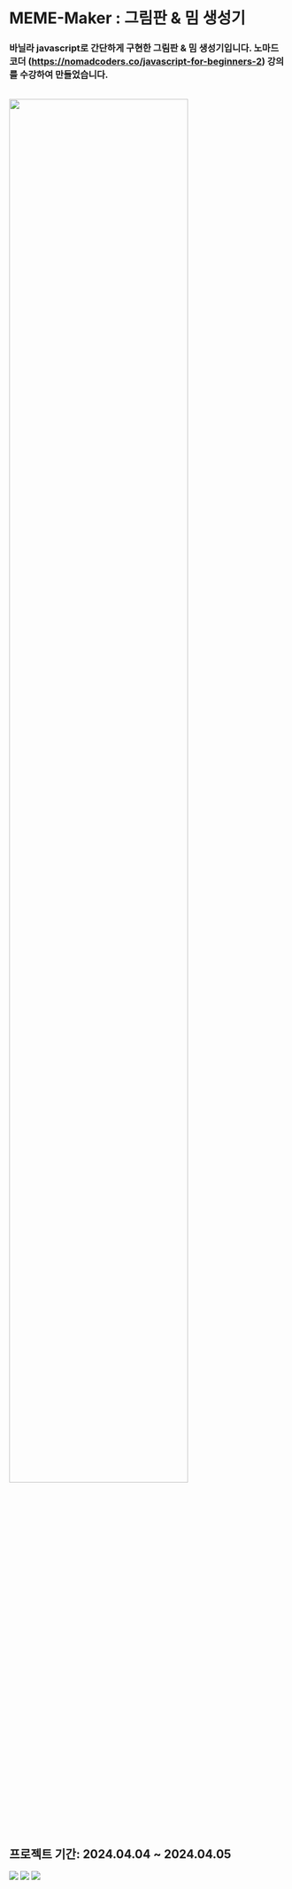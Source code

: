 # MEME-Maker : 그림판 & 밈 생성기

### 바닐라 javascript로 간단하게 구현한 그림판 & 밈 생성기입니다. 노마드 코더 (https://nomadcoders.co/javascript-for-beginners-2) 강의를 수강하여 만들었습니다.

<br><img src="https://readyou.s3.ap-southeast-2.amazonaws.com/22dc3cd7-269c-45e7-bd8d-34cb7294b0c0-screencapture-127-0-0-1-5500-index-html-2024-04-09-15_07_33.png" width="80%" height="" style="margin:0 auto;" /><br>

## 프로젝트 기간: 2024.04.04 ~ 2024.04.05

<img src="https://img.shields.io/badge/html5-E34F26?style=for-the-badge&amp;logo=html&amp;logoColor=white"/>
<img src="https://img.shields.io/badge/css-1572B6?style=for-the-badge&amp;logo=css&amp;logoColor=white"/>
<img src="https://img.shields.io/badge/javascript-F7DF1E?style=for-the-badge&amp;logo=javascript&amp;logoColor=black"/>
